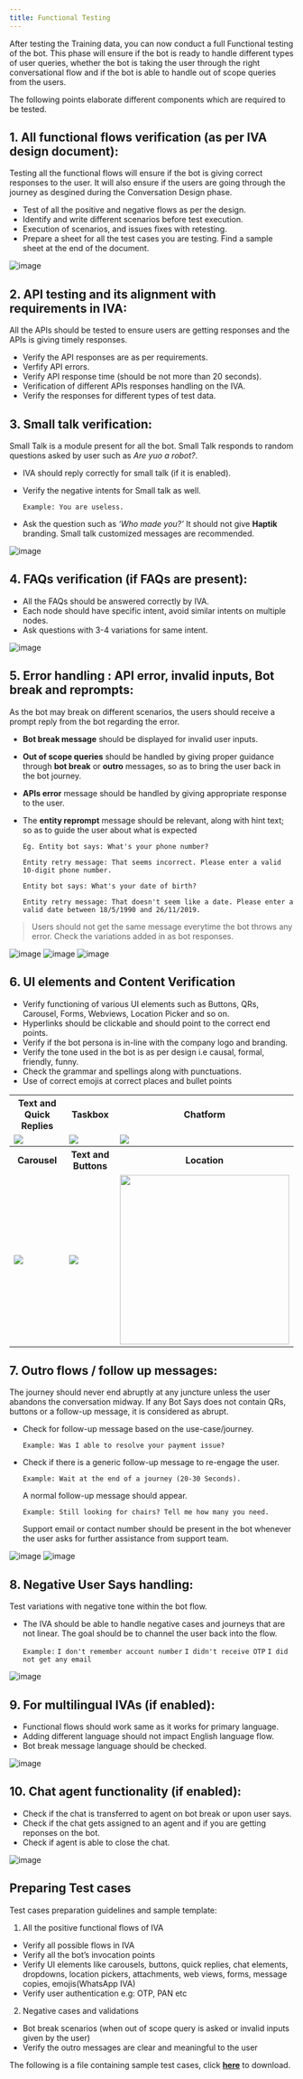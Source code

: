 ```yaml
---
title: Functional Testing
---
```


After testing the Training data, you can now conduct a full Functional testing of the bot. This phase will ensure if the bot is ready to handle different types of user queries, whether the bot is taking the user through the right conversational flow and if the bot is able to handle out of scope queries from the users.

The following points elaborate different components which are required to be tested.

## 1. All functional flows verification (as per IVA design document):

Testing all the functional flows will ensure if the bot is giving correct responses to the user. It will also ensure if the users are going through the journey as desgined during the Conversation Design phase.

* Test of all the positive and negative flows as per the design.
* Identify and write different scenarios before test execution.
* Execution of scenarios, and issues fixes with retesting.
* Prepare a sheet for all the test cases you are testing. Find a sample sheet at the end of the document.

![image](https://user-images.githubusercontent.com/75118325/120077674-2bc19b00-c0c9-11eb-83c0-3e5472819937.png)


## 2. API testing and its alignment with requirements in IVA:

All the APIs should be tested to ensure users are getting responses and the APIs is giving timely responses.

* Verify the API responses are as per requirements.
* Verfify API errors.
* Verify API response time (should be not more than 20 seconds).
* Verification of different APIs responses handling on the IVA.
* Verify the responses for different types of test data.

## 3. Small talk verification:

Small Talk is a module present for all the bot. Small Talk responds to random questions asked by user such as _Are yuo a robot?_.

* IVA should reply correctly for small talk (if it is enabled).
* Verify the negative intents for Small talk as well. 
  
  `Example: You are useless.`
   
* Ask the question such as _‘Who made you?’_ It should not give **Haptik** branding. Small talk customized messages are recommended.

![image](https://user-images.githubusercontent.com/75118325/120077791-ba361c80-c0c9-11eb-9217-28da4f451a8d.png)


## 4. FAQs verification (if FAQs are present):

* All the FAQs should be answered correctly by IVA.
* Each node should have specific intent, avoid similar intents on multiple nodes.
* Ask questions with 3-4 variations for same intent.

![image](https://user-images.githubusercontent.com/75118325/120077802-cde18300-c0c9-11eb-9b47-ced2a164025a.png)


## 5. Error handling : API error, invalid inputs, Bot break and reprompts:

As the bot may break on different scenarios, the users should receive a prompt reply from the bot regarding the error.

* **Bot break message** should be displayed for invalid user inputs.
* **Out of scope queries** should be handled by giving proper guidance through **bot break** or **outro** messages, so as to bring the user back in the bot journey.
* **APIs error** message should be handled by giving appropriate response to the user.
* The **entity reprompt** message should be relevant, along with hint text; so as to guide the user about what is expected

  `Eg. Entity bot says: What's your phone number?`
  
  `Entity retry message: That seems incorrect. Please enter a valid 10-digit phone number.`

  `Entity bot says: What's your date of birth?`
  
  `Entity retry message: That doesn't seem like a date. Please enter a valid date between 18/5/1990 and 26/11/2019.`
  
> Users should not get the same message everytime the bot throws any error. Check the variations added in as bot responses.

![image](https://user-images.githubusercontent.com/75118325/120090697-12007200-c122-11eb-9ec5-8fa70c31a3d5.png)
![image](https://user-images.githubusercontent.com/75118325/120077750-8529ca00-c0c9-11eb-8c21-cdb139c78c51.png)
![image](https://user-images.githubusercontent.com/75118325/120077760-9a9ef400-c0c9-11eb-9472-39023892d432.png)


## 6. UI elements and Content Verification

* Verify functioning of various UI elements such as Buttons, QRs, Carousel, Forms, Webviews, Location Picker and so on.
* Hyperlinks should be clickable and should point to the correct end points.
* Verify if the bot persona is in-line with the company logo and branding.
* Verify the tone used in the bot is as per design i.e causal, formal, friendly, funny.
* Check the grammar and spellings along with punctuations.
* Use of correct emojis at correct places and bullet points

<table>
  <th>Text and Quick Replies</th>
  <th>Taskbox</th>
  <th>Chatform</th>
  
  <tr>
    <td><img src="https://user-images.githubusercontent.com/75118325/120077889-53fdc980-c0ca-11eb-9c17-74f1b77145ce.png"/></td>
    <td><img src="https://user-images.githubusercontent.com/75118325/120077928-7ee81d80-c0ca-11eb-97a9-f00c31863a48.png"/></td>
    <td><img src="https://user-images.githubusercontent.com/75118325/120077958-a2ab6380-c0ca-11eb-98a2-f080fe9c1554.png"/></td>
  </tr>
  
  <th>Carousel</th>
  <th>Text and Buttons</th>
  <th>Location</th>
  
  <tr>
    <td><img src="https://user-images.githubusercontent.com/75118325/120090495-8cc88d80-c120-11eb-9cbe-e005fbba0ec0.png"/></td>
    <td><img src="https://user-images.githubusercontent.com/75118325/120090526-f3e64200-c120-11eb-8f3c-5474b7f6f55c.png"/></td>
    <td align="center"><img src="https://user-images.githubusercontent.com/75118325/120090583-635c3180-c121-11eb-93cb-a242ba5931f0.png" height=300/></td>
  </tr>
</table>

## 7. Outro flows / follow up messages: 

The journey should never end abruptly at any juncture unless the user abandons the conversation midway. If any Bot Says does not contain QRs, buttons or a follow-up message, it is considered as abrupt.

* Check for follow-up message based on the use-case/journey.
  
  `Example: Was I able to resolve your payment issue?`
  
* Check if there is a generic follow-up message to re-engage the user.

  `Example: Wait at the end of a journey (20-30 Seconds). `
  
  A normal follow-up message should appear.
  
  `Example: Still looking for chairs? Tell me how many you need.`
  
  Support email or contact number should be present in the bot whenever the user asks for further assistance from support team.
  
![image](https://user-images.githubusercontent.com/75118325/120077832-efdb0580-c0c9-11eb-904f-c599b02c7460.png)
![image](https://user-images.githubusercontent.com/75118325/120077852-0ed99780-c0ca-11eb-9c68-59a63141d916.png)


## 8. Negative User Says handling: 

Test variations with negative tone within the bot flow.

* The IVA should be able to handle negative cases and journeys that are not linear.
  The goal should be to channel the user back into the flow.
  
  `Example:`
  `I don't remember account number`
  `I didn't receive OTP`
  `I did not get any email`
  
![image](https://user-images.githubusercontent.com/75118325/120090667-ea110e80-c121-11eb-8f34-03f44c776a34.png)


## 9. For multilingual IVAs (if enabled):

- Functional flows should work same as it works for primary language.
- Adding different language should not impact English language flow.
- Bot break message language should be checked.

![image](https://user-images.githubusercontent.com/75118325/120090811-f6e23200-c122-11eb-9329-fbdf44000451.png)


## 10. Chat agent functionality (if enabled): 

* Check if the chat is transferred to agent on bot break or upon user says.
* Check if the chat gets assigned to an agent and if you are getting reponses on the bot.
* Check if agent is able to close the chat.

![image](https://user-images.githubusercontent.com/75118325/120090785-c26e7600-c122-11eb-8fb7-f0a771effd8c.png)


## Preparing Test cases

Test cases preparation guidelines and sample template:

1. All the positive functional flows of IVA
- Verify all possible flows in IVA
- Verify all the bot’s invocation points
- Verify UI elements like carousels, buttons, quick replies, chat elements, dropdowns, location pickers, attachments, web views, forms, message copies, emojis(WhatsApp IVA)
- Verify user authentication e.g: OTP, PAN etc

2. Negative cases and validations
- Bot break scenarios (when out of scope query is asked or invalid inputs given by the user)
- Verify the outro messages are clear and meaningful to the user

The following is a file containing sample test cases, click [**here**](https://github.com/hellohaptik/docs_haptik/files/6292796/Test.cases.Template._.Dummy.ISP.IVA.pdf) to download.
